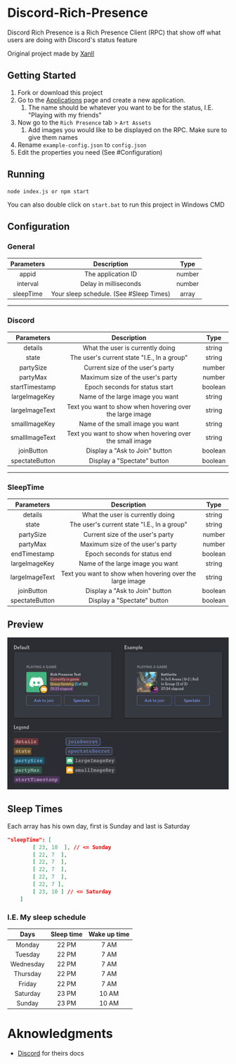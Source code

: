 # Discord-Rich-Presence

Discord Rich Presence is a Rich Presence Client (RPC) that show off what users are doing with Discord's status feature

Original project made by [Xanll](https://github.com/Xanll)

## Getting Started

1. Fork or download this project
2. Go to the [Applications](https://discordapp.com/developers/applications/) page and create a new application.
   1. The name should be whatever you want to be for the status, I.E. "Playing with my friends"
3. Now go to the `Rich Presence` tab > `Art Assets`
   1. Add images you would like to be displayed on the RPC. Make sure to give them names
4. Rename `example-config.json` to `config.json`
5. Edit the properties you need (See #Configuration)

## Running

```
node index.js or npm start
```

You can also double click on `start.bat` to run this project in Windows CMD

## Configuration

### General

| Parameters |               Description               |  Type  |
| :--------: | :-------------------------------------: | :----: |
|   appid    |           The application ID            | number |
|  interval  |          Delay in milliseconds          | number |
| sleepTime  | Your sleep schedule. (See #Sleep Times) | array  |

---

### Discord

|   Parameters   |                       Description                        |  Type   |
| :------------: | :------------------------------------------------------: | :-----: |
|    details     |             What the user is currently doing             | string  |
|     state      |       The user's current state "I.E., In a group"        | string  |
|   partySize    |             Current size of the user's party             | number  |
|    partyMax    |             Maximum size of the user's party             | number  |
| startTimestamp |              Epoch seconds for status start              | boolean |
| largeImageKey  |             Name of the large image you want             | string  |
| largeImageText | Text you want to show when hovering over the large image | string  |
| smallImageKey  |             Name of the small image you want             | string  |
| smallImageText | Text you want to show when hovering over the small image | string  |
|   joinButton   |              Display a "Ask to Join" button              | boolean |
| spectateButton |               Display a "Spectate" button                | boolean |

---

### SleepTime

|   Parameters   |                       Description                        |  Type   |
| :------------: | :------------------------------------------------------: | :-----: |
|    details     |             What the user is currently doing             | string  |
|     state      |       The user's current state "I.E., In a group"        | string  |
|   partySize    |             Current size of the user's party             | number  |
|    partyMax    |             Maximum size of the user's party             | number  |
|  endTimestamp  |               Epoch seconds for status end               | boolean |
| largeImageKey  |             Name of the large image you want             | string  |
| largeImageText | Text you want to show when hovering over the large image | string  |
|   joinButton   |              Display a "Ask to Join" button              | boolean |
| spectateButton |               Display a "Spectate" button                | boolean |

## Preview

![](docs/Graphical_representation_of_the_legend_for_rich_presence_details.png)

## Sleep Times

Each array has his own day, first is Sunday and last is Saturday

```json
"sleepTime": [
        [ 23, 10  ], // <= Sunday
        [ 22, 7  ],
        [ 22, 7  ],
        [ 22, 7  ],
        [ 22, 7  ],
        [ 22, 7 ],
        [ 23, 10 ] // <= Saturday
    ]
```

### I.E. My sleep schedule

|   Days    | Sleep time | Wake up time |
| :-------: | :--------: | :----------: |
|  Monday   |   22 PM    |     7 AM     |
|  Tuesday  |   22 PM    |     7 AM     |
| Wednesday |   22 PM    |     7 AM     |
| Thursday  |   22 PM    |     7 AM     |
|  Friday   |   22 PM    |     7 AM     |
| Saturday  |   23 PM    |    10 AM     |
|  Sunday   |   23 PM    |    10 AM     |

# Aknowledgments

- [Discord](https://discord.com/developers/docs/rich-presence/how-to) for theirs docs
